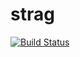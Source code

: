 # strag

[![Build Status](https://travis-ci.org/guilhermemar/strag.svg?branch=master)](https://travis-ci.org/guilhermemar/strag)
